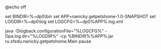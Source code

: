 @echo off

set BINDIR=%~dp0\bin
set APP=nanicky.getpetshome-1.0-SNAPSHOT
set LOGDIR=%~dp0\log
set LOGCFG=%~dp0\%APP%.log.xml

java -Dlogback.configurationFile="%LOGCFG%" -Dpa.log.dir="%LOGDIR%" -cp %BINDIR%\%APP%.jar ru.sfedu.nanicky.getpetshome.Main
pause